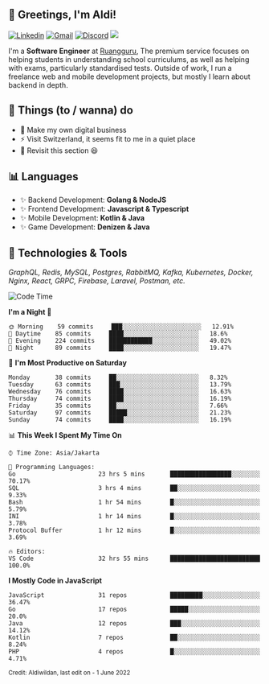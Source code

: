 <!-- Greetings -->
## 👋 Greetings, I'm Aldi!

<!-- Social Media -->
[![Linkedin](https://img.shields.io/badge/-aldiwildan-blue?style=flat&logo=Linkedin&logoColor=white)](https://www.linkedin.com/in/aldiwildan/)
[![Gmail](https://img.shields.io/badge/-aldiwild77@gmail.com-c14438?style=flat&logo=Gmail&logoColor=white)](mailto:aldiwild77@gmail.com)
[![Discord](https://img.shields.io/badge/-Chroma-5663F7?style=flat&logo=Discord&logoColor=white)](https://discord.gg/BUxraQ8)
![](https://komarev.com/ghpvc/?username=aldiwildan77&label=Visitor&color=2bbc8a)

<!-- Introduction -->
I'm a **Software Engineer** at [Ruangguru](https://ruangguru.com), The premium service focuses on helping students in understanding school curriculums, as well as helping with exams, particularly standardised tests. Outside of work, I run a freelance web and mobile development projects, but mostly I learn about backend in depth.

## 📃 Things (to / wanna) do
- 🐝 Make my own digital business
- ⚡ Visit Switzerland, it seems fit to me in a quiet place
- 🌱 Revisit this section 😆

## 📊 Languages
- ✨ Backend Development: **Golang & NodeJS**
- ✨ Frontend Development: **Javascript & Typescript**
- ✨ Mobile Development: **Kotlin & Java**
- ✨ Game Development: **Denizen & Java**

## 🔧 Technologies & Tools
*GraphQL, Redis, MySQL, Postgres, RabbitMQ, Kafka, Kubernetes, Docker, Nginx, React, GRPC, Firebase, Laravel, Postman, etc.*

<!--START_SECTION:waka-->
![Code Time](http://img.shields.io/badge/Code%20Time-0%20secs-blue)

**I'm a Night 🦉** 

```text
🌞 Morning    59 commits     ███░░░░░░░░░░░░░░░░░░░░░░   12.91% 
🌆 Daytime    85 commits     ████░░░░░░░░░░░░░░░░░░░░░   18.6% 
🌃 Evening    224 commits    ████████████░░░░░░░░░░░░░   49.02% 
🌙 Night      89 commits     ████░░░░░░░░░░░░░░░░░░░░░   19.47%

```
📅 **I'm Most Productive on Saturday** 

```text
Monday       38 commits     ██░░░░░░░░░░░░░░░░░░░░░░░   8.32% 
Tuesday      63 commits     ███░░░░░░░░░░░░░░░░░░░░░░   13.79% 
Wednesday    76 commits     ████░░░░░░░░░░░░░░░░░░░░░   16.63% 
Thursday     74 commits     ████░░░░░░░░░░░░░░░░░░░░░   16.19% 
Friday       35 commits     ██░░░░░░░░░░░░░░░░░░░░░░░   7.66% 
Saturday     97 commits     █████░░░░░░░░░░░░░░░░░░░░   21.23% 
Sunday       74 commits     ████░░░░░░░░░░░░░░░░░░░░░   16.19%

```


📊 **This Week I Spent My Time On** 

```text
⌚︎ Time Zone: Asia/Jakarta

💬 Programming Languages: 
Go                       23 hrs 5 mins       █████████████████░░░░░░░░   70.17% 
SQL                      3 hrs 4 mins        ██░░░░░░░░░░░░░░░░░░░░░░░   9.33% 
Bash                     1 hr 54 mins        █░░░░░░░░░░░░░░░░░░░░░░░░   5.79% 
INI                      1 hr 14 mins        █░░░░░░░░░░░░░░░░░░░░░░░░   3.78% 
Protocol Buffer          1 hr 12 mins        █░░░░░░░░░░░░░░░░░░░░░░░░   3.69%

🔥 Editors: 
VS Code                  32 hrs 55 mins      █████████████████████████   100.0%

```

**I Mostly Code in JavaScript** 

```text
JavaScript               31 repos            █████████░░░░░░░░░░░░░░░░   36.47% 
Go                       17 repos            █████░░░░░░░░░░░░░░░░░░░░   20.0% 
Java                     12 repos            ███░░░░░░░░░░░░░░░░░░░░░░   14.12% 
Kotlin                   7 repos             ██░░░░░░░░░░░░░░░░░░░░░░░   8.24% 
PHP                      4 repos             █░░░░░░░░░░░░░░░░░░░░░░░░   4.71%

```



<!--END_SECTION:waka-->

<sub>Credit: Aldiwildan, last edit on - 1 June 2022</sub>
